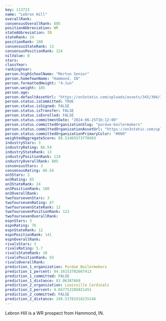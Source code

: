 ```yaml
---
key: 113723
name: "Lebron Hill"
overallRank: 
consensusOverallRank: 805
positionAbbreviation: WR
stateAbbreviation: IN
stateRank: 24
positionRank: 180
consensusStateRank: 13
consensusPositionRank: 124
nilValue: 0
stars: 
classYear: 
rankingYear: 
person.highSchoolName: "Morton Senior"
person.homeTownName: "Hammond, IN"
person.formattedHeight: "4-Jun"
person.weight: 185
person.age: 
person.defaultAssetUrl: "https://on3static.com/uploads/assets/345/304/304345.png"
person.status.isCommitted: TRUE
person.status.isSigned: FALSE
person.status.isTransfer: FALSE
person.status.isEnrolled: FALSE
person.status.commitmentDate: "2024-06-25T16:12:00"
person.status.committedOrganizationSlug: "purdue-boilermakers"
person.status.committedOrganizationAssetUrl: "https://on3static.com/uploads/assets/151/150/150151.svg"
person.status.committedOrganizationPrimaryColor: "#000"
weightedAggregateScore: 86.51465573770493
industryStars: 3
industryRating: 86.54
industryStateRank: 13
industryPositionRank: 124
industryOverallRank: 805
consensusStars: 3
consensusRating: 86.54
on3Stars: 3
on3Rating: 85
on3StateRank: 24
on3PositionRank: 180
on3OverallRank: 
twofoursevenStars: 3
twofoursevenRating: 87
twofoursevenStateRank: 12
twofoursevenPositionRank: 122
twofoursevenOverallRank: 
espnStars: 3
espnRating: 76
espnStateRank: 12
espnPositionRank: 141
espnOverallRank: 
rivalsStars: 3
rivalsRating: 5.7
rivalsStateRank: 10
rivalsPositionRank: 93
rivalsOverallRank: 
prediction_1_organization: Purdue Boilermakers
prediction_1_percent: 94.16153702667413
prediction_1_committed: FALSE
prediction_1_distance: 83.06387669
prediction_2_organization: Louisville Cardinals
prediction_2_percent: 4.047752285021451
prediction_2_committed: FALSE
prediction_2_distance: 249.53781918235146
---
```

Lebron Hill is a WR prospect from Hammond, IN.